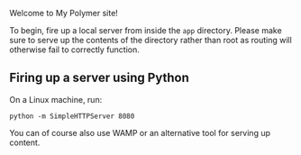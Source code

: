Welcome to My Polymer site!

To begin, fire up a local server from inside the `app` directory. Please make sure to serve up the contents of the directory rather than root as routing will otherwise fail to correctly function.

## Firing up a server using Python

On a Linux machine, run:

```
python -m SimpleHTTPServer 8080
```

You can of course also use WAMP or an alternative tool for serving up content. 
